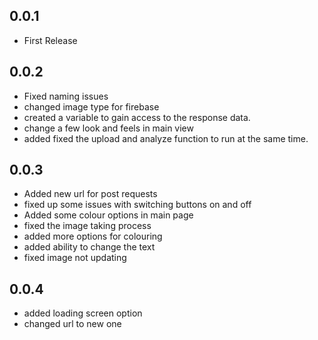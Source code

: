## 0.0.1

* First Release

## 0.0.2

* Fixed naming issues
* changed image type for firebase
* created a variable to gain access to the response data.
* change a few look and feels in main view
* added fixed the upload and analyze function to run at the same time.

## 0.0.3

* Added new url for post requests
* fixed up some issues with switching buttons on and off
* Added some colour options in main page
* fixed the image taking process
* added more options for colouring
* added ability to change the text
* fixed image not updating

## 0.0.4

* added loading screen option
* changed url to new one

